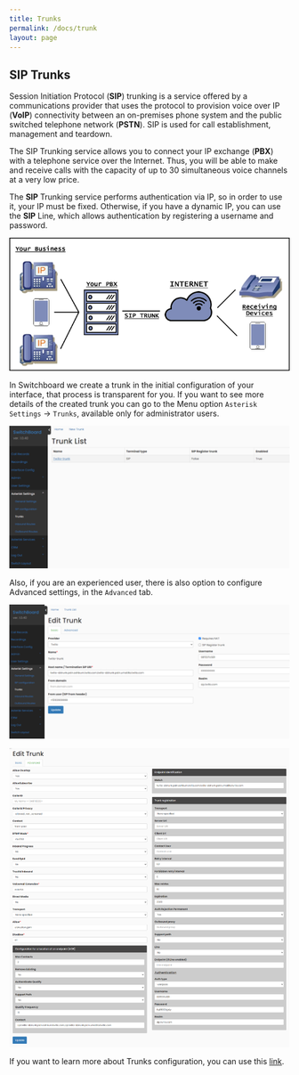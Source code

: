 ```yaml
---
title: Trunks
permalink: /docs/trunk
layout: page
---
```


## SIP Trunks


Session Initiation Protocol (**SIP**) trunking is a service offered by a communications provider that uses the protocol to provision voice over IP (**VoIP**) connectivity between an on-premises phone system and the public switched telephone network (**PSTN**). SIP is used for call establishment, management and teardown.

The SIP Trunking service allows you to connect your IP exchange (**PBX**) with a telephone service over the Internet. Thus, you will be able to make and receive calls with the capacity of up to 30 simultaneous voice channels at a very low price.

The **SIP** Trunking service performs authentication via IP, so in order to use it, your IP must be fixed. Otherwise, if you have a dynamic IP, you can use the **SIP** Line, which allows authentication by registering a username and password.


<p align="center">
  <img src="./../images/trunk_concept.png" />
</p>


In Switchboard we create a trunk in the initial configuration of your interface, that process is transparent for you. If you want to see more details of the created trunk you can go to the Menu option `Asterisk Settings` -> `Trunks`, available only for administrator users.


![Screenshot: Trunks](./../images/trunk.png)


Also, if you are an experienced user, there is also option to configure Advanced settings, in the `Advanced` tab.


![Screenshot: Edit Trunk](./../images/trunk_edit.png)


![Screenshot: Trunk Advanced Settings](./../images/trunk_advanced.png)


If you want to learn more about Trunks configuration, you can use this [link](https://www.twilio.com/en-us/blog/sip-trunk-vs-sip-line).
